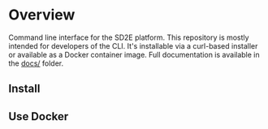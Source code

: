 
# Overview

Command line interface for the SD2E platform. This repository is mostly intended for developers of the CLI. It's installable via a curl-based installer or available as a Docker container image. Full documentation is available in the [docs/](docs/) folder. 

## Install

## Use Docker

